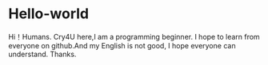 # Hello-world

Hi！Humans.
Cry4U here,I am a programming beginner.
I hope to learn from everyone on github.And my English is not good, I hope everyone can understand. Thanks.

